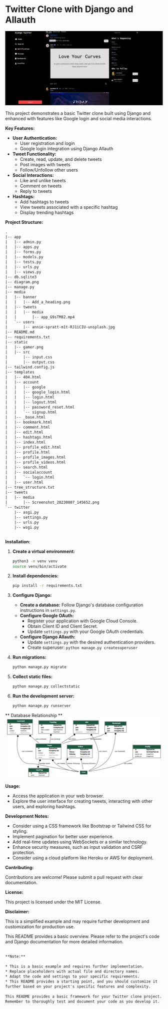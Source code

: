 # Twitter Clone with Django and Allauth

![Model Diagram](github.png)


This project demonstrates a basic Twitter clone built using Django and enhanced with features like Google login and social media interactions.

**Key Features:**

* **User Authentication:**
    * User registration and login
    * Google login integration using Django Allauth
* **Tweet Functionality:**
    * Create, read, update, and delete tweets
    * Post images with tweets
    * Follow/Unfollow other users
* **Social Interactions:**
    * Like and unlike tweets
    * Comment on tweets
    * Reply to tweets
* **Hashtags:**
    * Add hashtags to tweets
    * View tweets associated with a specific hashtag
    * Display trending hashtags

**Project Structure:**

```
.
|-- app
|   |-- admin.py
|   |-- apps.py
|   |-- forms.py
|   |-- models.py
|   |-- tests.py
|   |-- urls.py
|   |-- views.py
|-- db.sqlite3
|-- diagram.png
|-- manage.py
|-- media
|   |-- banner
|   |   |-- Add_a_heading.png
|   |-- tweets
|   |   |-- media
|   |       |-- app_G9sTM82.mp4
|   `-- users
|       |-- annie-spratt-m1t-RJ1iCIU-unsplash.jpg
|-- README.md
|-- requirements.txt
|-- static
|   |-- gamer.png
|   |-- src
|       |-- input.css
|       |-- output.css
|-- tailwind.config.js
|-- templates
|   |-- 404.html
|   |-- account
|   |   |-- google
|   |   |-- google_login.html
|   |   |-- login.html
|   |   |-- logout.html
|   |   |-- password_reset.html
|   |   `-- signup.html
|   |-- _base.html
|   |-- bookmark.html
|   |-- comment.html
|   |-- edit.html
|   |-- hashtags.html
|   |-- index.html
|   |-- profile_edit.html
|   |-- profile.html
|   |-- profile_images.html
|   |-- profile_videos.html
|   |-- search.html
|   |-- socialaccount
|   |   `-- login.html
|   |-- user.html
|-- tree_structure.txt
|-- tweets
|   |-- media
|       |-- Screenshot_20230807_145652.png
`-- twitter
    |-- asgi.py
    |-- settings.py
    |-- urls.py
    |-- wsgi.py


```

**Installation:**

1. **Create a virtual environment:**
   ```bash
   python3 -m venv venv
   source venv/bin/activate 
   ```

2. **Install dependencies:**
   ```bash
   pip install -r requirements.txt
   ```

3. **Configure Django:**
    * **Create a database:** Follow Django's database configuration instructions in `settings.py`.
    * **Configure Google OAuth:**
        * Register your application with Google Cloud Console.
        * Obtain Client ID and Client Secret.
        * Update `settings.py` with your Google OAuth credentials.
    * **Configure Django Allauth:**
        * Update `settings.py` with the desired authentication providers.
        * Create superuser: `python manage.py createsuperuser`

4. **Run migrations:**
   ```bash
   python manage.py migrate
   ```

5. **Collect static files:**
   ```bash
   python manage.py collectstatic
   ```

6. **Run the development server:**
   ```bash
   python manage.py runserver
   ```

** Database Relationship **
![Model Diagram](diagram.png)

**Usage:**

* Access the application in your web browser.
* Explore the user interface for creating tweets, interacting with other users, and exploring hashtags.

**Development Notes:**

* Consider using a CSS framework like Bootstrap or Tailwind CSS for styling.
* Implement pagination for better user experience.
* Add real-time updates using WebSockets or a similar technology.
* Enhance security measures, such as input validation and CSRF protection.
* Consider using a cloud platform like Heroku or AWS for deployment.

**Contributing:**

Contributions are welcome! Please submit a pull request with clear documentation.

**License:**

This project is licensed under the MIT License.

**Disclaimer:**

This is a simplified example and may require further development and customization for production use.

This README provides a basic overview. Please refer to the project's code and Django documentation for more detailed information.
```

**Note:**

* This is a basic example and requires further implementation.
* Replace placeholders with actual file and directory names.
* Adapt the code and settings to your specific requirements.
* This README provides a starting point, and you should customize it further based on your project's specific features and complexity.

This README provides a basic framework for your Twitter clone project. Remember to thoroughly test and document your code as you develop it.
